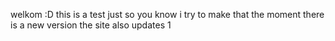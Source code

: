welkom
:D
this is a test just so you know
i try to make that the moment there is a new version 
the site also updates
1
